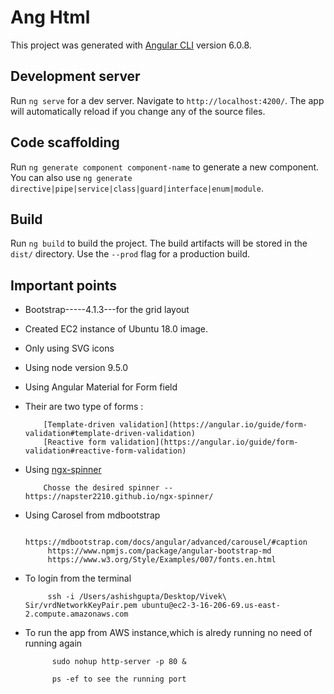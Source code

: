 # Ang Html

This project was generated with [Angular CLI](https://github.com/angular/angular-cli) version 6.0.8.

## Development server

Run `ng serve` for a dev server. Navigate to `http://localhost:4200/`. The app will automatically reload if you change any of the source files.

## Code scaffolding

Run `ng generate component component-name` to generate a new component. You can also use `ng generate directive|pipe|service|class|guard|interface|enum|module`.

## Build

Run `ng build` to build the project. The build artifacts will be stored in the `dist/` directory. Use the `--prod` flag for a production build.

## Important points 

* Bootstrap-----4.1.3---for the grid layout
* Created EC2 instance of Ubuntu 18.0 image.
* Only using SVG icons
* Using node version 9.5.0
* Using Angular Material for Form field
* Their are two type of forms :

          [Template-driven validation](https://angular.io/guide/form-validation#template-driven-validation)
          [Reactive form validation](https://angular.io/guide/form-validation#reactive-form-validation)

* Using [ngx-spinner](https://www.npmjs.com/package/ngx-spinner)

          Chosse the desired spinner -- https://napster2210.github.io/ngx-spinner/

* Using Carosel from mdbootstrap
           
           https://mdbootstrap.com/docs/angular/advanced/carousel/#caption
           https://www.npmjs.com/package/angular-bootstrap-md
           https://www.w3.org/Style/Examples/007/fonts.en.html

* To login from the terminal 
      
           ssh -i /Users/ashishgupta/Desktop/Vivek\ Sir/vrdNetworkKeyPair.pem ubuntu@ec2-3-16-206-69.us-east-2.compute.amazonaws.com

* To run the app from AWS instance,which is alredy running no need of running again

            sudo nohup http-server -p 80 &

            ps -ef to see the running port
